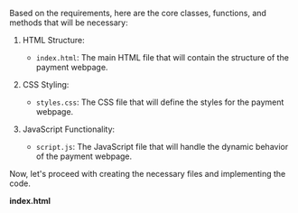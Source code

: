 Based on the requirements, here are the core classes, functions, and methods that will be necessary:

1. HTML Structure:
   - `index.html`: The main HTML file that will contain the structure of the payment webpage.

2. CSS Styling:
   - `styles.css`: The CSS file that will define the styles for the payment webpage.

3. JavaScript Functionality:
   - `script.js`: The JavaScript file that will handle the dynamic behavior of the payment webpage.

Now, let's proceed with creating the necessary files and implementing the code.

**index.html**
